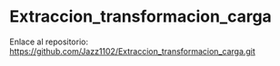 # Extraccion_transformacion_carga

Enlace al repositorio: https://github.com/Jazz1102/Extraccion_transformacion_carga.git 